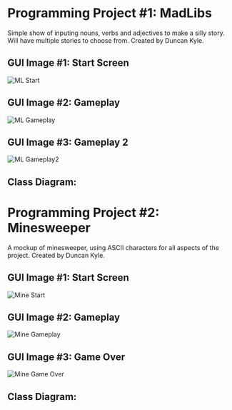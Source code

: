 # Programming Project #1: MadLibs
Simple show of inputing nouns, verbs and adjectives to make a silly story. Will have multiple stories to choose from. Created by Duncan Kyle.

## GUI Image #1: Start Screen
![ML Start]()

## GUI Image #2: Gameplay
![ML Gameplay]()

## GUI Image #3: Gameplay 2
![ML Gameplay2]()

## Class Diagram:

# Programming Project #2: Minesweeper
A mockup of minesweeper, using ASCII characters for all aspects of the project. Created by Duncan Kyle.

## GUI Image #1: Start Screen
![Mine Start]()

## GUI Image #2: Gameplay
![Mine Gameplay]()

## GUI Image #3: Game Over
![Mine Game Over]()

## Class Diagram:
